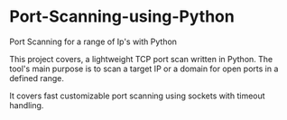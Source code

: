# Port-Scanning-using-Python
Port Scanning for a range of Ip's with Python

This project covers, a lightweight TCP port scan written in Python. The tool's main purpose is to scan a target IP or a domain for open ports in a defined range.

It covers fast customizable port scanning using sockets with timeout handling.
